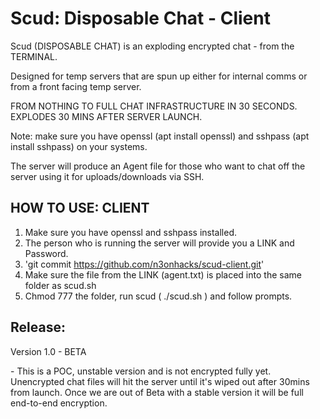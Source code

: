 # Scud: Disposable Chat - Client

Scud (DISPOSABLE CHAT) is an exploding encrypted chat - from the TERMINAL.

Designed for temp servers that are spun up either for internal comms or from a front facing temp server.

FROM NOTHING TO FULL CHAT INFRASTRUCTURE IN 30 SECONDS. EXPLODES 30 MINS AFTER SERVER LAUNCH.

Note: make sure you have openssl (apt install openssl) and sshpass (apt install sshpass) on your systems.

The server will produce an Agent file for those who want to chat off the server using it for uploads/downloads via SSH.

<h2>HOW TO USE: CLIENT</h2> <p>

1) Make sure you have openssl and sshpass installed.
2) The person who is running the server will provide you a LINK and Password.
3) 'git commit https://github.com/n3onhacks/scud-client.git'
4) Make sure the file from the LINK (agent.txt) is placed into the same folder as scud.sh
5) Chmod 777 the folder, run scud ( ./scud.sh ) and follow prompts.

<h2>Release:</h2> <p>
Version 1.0 - BETA <p>
- This is a POC, unstable version and is not encrypted fully yet. Unencrypted chat files will hit the server until it's wiped out after 30mins from launch. Once we are out of Beta with a stable version it will be full end-to-end encryption.
